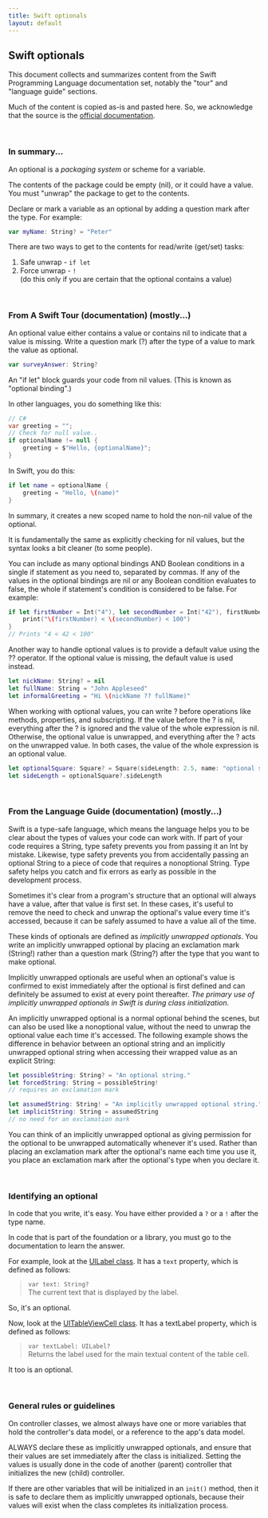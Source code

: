 ```yaml
---
title: Swift optionals
layout: default
---
```


## Swift optionals

This document collects and summarizes content from the Swift Programming Language documentation set, notably the "tour" and "language guide" sections. 

Much of the content is copied as-is and pasted here. So, we acknowledge that the source is the [official documentation](https://swift.org/documentation/#the-swift-programming-language). 

<br>

### In summary...

An optional is a *packaging system* or scheme for a variable.

The contents of the package could be empty (nil), or it could have a value. You must "unwrap" the package to get to the contents. 

Declare or mark a variable as an optional by adding a question mark after the type. For example:

```swift
var myName: String? = "Peter"
```

There are two ways to get to the contents for read/write (get/set) tasks:
1. Safe unwrap - `if let`  
2. Force unwrap - `!`  
(do this only if you are certain that the optional contains a value)

<br>

### From A Swift Tour (documentation) (mostly...)

An optional value either contains a value or contains nil to indicate that a value is missing. Write a question mark (?) after the type of a value to mark the value as optional.

```swift
var surveyAnswer: String?
```

An "if let" block guards your code from nil values. (This is known as "optional binding".)

In other languages, you do something like this:

```csharp
// C#
var greeting = "";
// Check for null value..
if optionalName != null {
    greeting = $"Hello, {optionalName}";
}
```

In Swift, you do this:

```swift
if let name = optionalName {
    greeting = "Hello, \(name)"
}
```

In summary, it creates a new scoped name to hold the non-nil value of the optional. 

It is fundamentally the same as explicitly checking for nil values, but the syntax looks a bit cleaner (to some people). 

You can include as many optional bindings AND Boolean conditions in a single if statement as you need to, separated by commas. If any of the values in the optional bindings are nil or any Boolean condition evaluates to false, the whole if statement's condition is considered to be false. For example:

```swift
if let firstNumber = Int("4"), let secondNumber = Int("42"), firstNumber < secondNumber && secondNumber < 100 {
    print("\(firstNumber) < \(secondNumber) < 100")
}
// Prints "4 < 42 < 100"
```

Another way to handle optional values is to provide a default value using the ?? operator. If the optional value is missing, the default value is used instead.

```swift
let nickName: String? = nil
let fullName: String = "John Appleseed"
let informalGreeting = "Hi \(nickName ?? fullName)"
```

When working with optional values, you can write ? before operations like methods, properties, and subscripting. If the value before the ? is nil, everything after the ? is ignored and the value of the whole expression is nil. Otherwise, the optional value is unwrapped, and everything after the ? acts on the unwrapped value. In both cases, the value of the whole expression is an optional value.

```swift
let optionalSquare: Square? = Square(sideLength: 2.5, name: "optional square")
let sideLength = optionalSquare?.sideLength
```

<br>

### From the Language Guide (documentation) (mostly...)

Swift is a type-safe language, which means the language helps you to be clear about the types of values your code can work with. If part of your code requires a String, type safety prevents you from passing it an Int by mistake. Likewise, type safety prevents you from accidentally passing an optional String to a piece of code that requires a nonoptional String. Type safety helps you catch and fix errors as early as possible in the development process.

Sometimes it's clear from a program's structure that an optional will always have a value, after that value is first set. In these cases, it's useful to remove the need to check and unwrap the optional's value every time it's accessed, because it can be safely assumed to have a value all of the time.

These kinds of optionals are defined as *implicitly unwrapped optionals*. You write an implicitly unwrapped optional by placing an exclamation mark (String!) rather than a question mark (String?) after the type that you want to make optional.

Implicitly unwrapped optionals are useful when an optional's value is confirmed to exist immediately after the optional is first defined and can definitely be assumed to exist at every point thereafter. *The primary use of implicitly unwrapped optionals in Swift is during class initialization.*

An implicitly unwrapped optional is a normal optional behind the scenes, but can also be used like a nonoptional value, without the need to unwrap the optional value each time it's accessed. The following example shows the difference in behavior between an optional string and an implicitly unwrapped optional string when accessing their wrapped value as an explicit String:

```swift
let possibleString: String? = "An optional string."
let forcedString: String = possibleString! 
// requires an exclamation mark

let assumedString: String! = "An implicitly unwrapped optional string."
let implicitString: String = assumedString 
// no need for an exclamation mark
```

You can think of an implicitly unwrapped optional as giving permission for the optional to be unwrapped automatically whenever it's used. Rather than placing an exclamation mark after the optional's name each time you use it, you place an exclamation mark after the optional's type when you declare it.

<br>

### Identifying an optional

In code that you write, it's easy. You have either provided a `?` or a `!` after the type name. 

In code that is part of the foundation or a library, you must go to the documentation to learn the answer. 

For example, look at the [UILabel class](https://developer.apple.com/documentation/uikit/uilabel). It has a `text` property, which is defined as follows:

> `var text: String?`  
> The current text that is displayed by the label.

So, it's an optional. 

Now, look at the [UITableViewCell class](https://developer.apple.com/documentation/uikit/uitableviewcell). It has a textLabel property, which is defined as follows:

> `var textLabel: UILabel?`  
> Returns the label used for the main textual content of the table cell.

It too is an optional. 

<br>

### General rules or guidelines

On controller classes, we almost always have one or more variables that hold the controller's data model, or a reference to the app's data model. 

ALWAYS declare these as implicitly unwrapped optionals, and ensure that their values are set immediately after the class is initialized. Setting the values is usually done in the code of another (parent) controller that initializes the new (child) controller. 

If there are other variables that will be initialized in an `init()` method, then it is safe to declare them as implicitly unwrapped optionals, because their values will exist when the class completes its initialization process.

<br>
